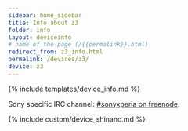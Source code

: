 ```yaml
---
sidebar: home_sidebar
title: Info about z3
folder: info
layout: deviceinfo
# name of the page (/{{permalink}}.html)
redirect_from: z3_info.html
permalink: /devices/z3/
device: z3
---
```

{% include templates/device_info.md %}
<p>Sony specific IRC channel: <a href="https://webchat.freenode.net/?channels=freexperia">#sonyxperia on freenode</a>.</p>

{% include custom/device_shinano.md %}
